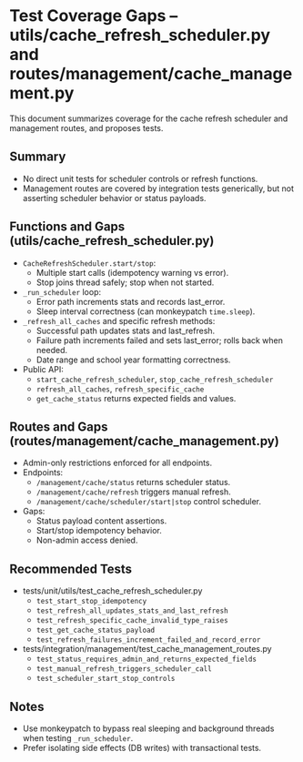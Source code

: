 # Test Coverage Gaps – utils/cache_refresh_scheduler.py and routes/management/cache_management.py

This document summarizes coverage for the cache refresh scheduler and management routes, and proposes tests.

## Summary
- No direct unit tests for scheduler controls or refresh functions.
- Management routes are covered by integration tests generically, but not asserting scheduler behavior or status payloads.

## Functions and Gaps (utils/cache_refresh_scheduler.py)
- `CacheRefreshScheduler.start/stop`:
  - Multiple start calls (idempotency warning vs error).
  - Stop joins thread safely; stop when not started.
- `_run_scheduler` loop:
  - Error path increments stats and records last_error.
  - Sleep interval correctness (can monkeypatch `time.sleep`).
- `_refresh_all_caches` and specific refresh methods:
  - Successful path updates stats and last_refresh.
  - Failure path increments failed and sets last_error; rolls back when needed.
  - Date range and school year formatting correctness.
- Public API:
  - `start_cache_refresh_scheduler`, `stop_cache_refresh_scheduler`
  - `refresh_all_caches`, `refresh_specific_cache`
  - `get_cache_status` returns expected fields and values.

## Routes and Gaps (routes/management/cache_management.py)
- Admin-only restrictions enforced for all endpoints.
- Endpoints:
  - `/management/cache/status` returns scheduler status.
  - `/management/cache/refresh` triggers manual refresh.
  - `/management/cache/scheduler/start|stop` control scheduler.
- Gaps:
  - Status payload content assertions.
  - Start/stop idempotency behavior.
  - Non-admin access denied.

## Recommended Tests
- tests/unit/utils/test_cache_refresh_scheduler.py
  - `test_start_stop_idempotency`
  - `test_refresh_all_updates_stats_and_last_refresh`
  - `test_refresh_specific_cache_invalid_type_raises`
  - `test_get_cache_status_payload`
  - `test_refresh_failures_increment_failed_and_record_error`
- tests/integration/management/test_cache_management_routes.py
  - `test_status_requires_admin_and_returns_expected_fields`
  - `test_manual_refresh_triggers_scheduler_call`
  - `test_scheduler_start_stop_controls`

## Notes
- Use monkeypatch to bypass real sleeping and background threads when testing `_run_scheduler`.
- Prefer isolating side effects (DB writes) with transactional tests.
